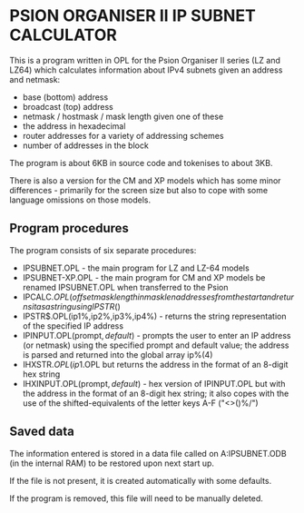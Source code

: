 PSION ORGANISER II IP SUBNET CALCULATOR
=======================================

This is a program written in OPL for the Psion Organiser II series (LZ and
LZ64) which calculates information about IPv4 subnets given an address and
netmask:

* base (bottom) address
* broadcast (top) address
* netmask / hostmask / mask length given one of these
* the address in hexadecimal
* router addresses for a variety of addressing schemes
* number of addresses in the block

The program is about 6KB in source code and tokenises to about 3KB.

There is also a version for the CM and XP models which has some minor
differences - primarily for the screen size but also to cope with some
language omissions on those models.

Program procedures
------------------

The program consists of six separate procedures:

* IPSUBNET.OPL - the main program for LZ and LZ-64 models
* IPSUBNET-XP.OPL - the main program for CM and XP models
  be renamed IPSUBNET.OPL when transferred to the Psion
* IPCALC$.OPL(offset%) - given an network base address in net%(4) and
  mask length in masklen%, this calculates the IP address offest%
  addresses from the start and returns it as a string using IPSTR$()
* IPSTR$.OPL(ip1%,ip2%,ip3%,ip4%) - returns the string representation of
  the specified IP address
* IPINPUT.OPL(prompt$,default$) - prompts the user to enter an IP address
  (or netmask) using the specified prompt and default value; the address is
  parsed and returned into the global array ip%(4)
* IHXSTR$.OPL(ip1%,ip2%,ip3%,ip4%) - hex version of IPSTR$.OPL but returns
  the address in the format of an 8-digit hex string
* IHXINPUT.OPL(prompt$,default$) - hex version of IPINPUT.OPL but with the
  address in the format of an 8-digit hex string; it also copes with the
  use of the shifted-equivalents of the letter keys A-F ("<>()%/")

Saved data
----------

The information entered is stored in a data file called on A:IPSUBNET.ODB
(in the internal RAM) to be restored upon next start up.

If the file is not present, it is created automatically with some defaults.

If the program is removed, this file will need to be manually deleted.
